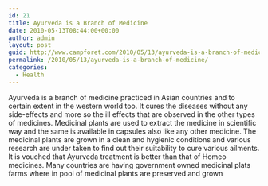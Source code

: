 ```yaml
---
id: 21
title: Ayurveda is a Branch of Medicine
date: 2010-05-13T08:44:00+00:00
author: admin
layout: post
guid: http://www.campforet.com/2010/05/13/ayurveda-is-a-branch-of-medicine/
permalink: /2010/05/13/ayurveda-is-a-branch-of-medicine/
categories:
  - Health
---
```

Ayurveda is a branch of medicine practiced in Asian countries and to certain extent in the western world too. It cures the diseases without any side-effects and more so the ill effects that are observed in the other types of medicines. Medicinal plants are used to extract the medicine in scientific way and the same is available in capsules also like any other medicine. The medicinal plants are grown in a clean and hygienic conditions and various research are under taken to find out their suitability to cure various ailments. It is vouched that Ayurveda treatment is better than that of Homeo medicines. Many countries are having government owned medicinal plats farms where in pool of medicinal plants are preserved and grown